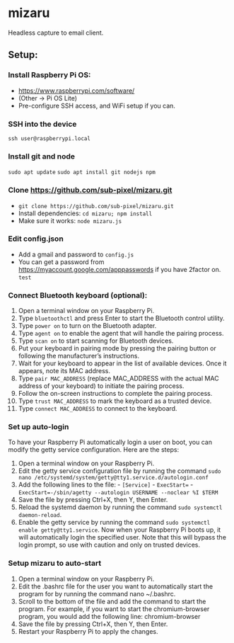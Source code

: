 # mizaru
Headless capture to email client.


## Setup:

### Install Raspberry Pi OS:
- https://www.raspberrypi.com/software/
- (Other -> Pi OS Lite)
- Pre-configure SSH access, and WiFi setup if you can.

### SSH into the device
`ssh user@raspberrypi.local`

### Install git and node
`sudo apt update`
`sudo apt install git nodejs npm`

### Clone https://github.com/sub-pixel/mizaru.git
- `git clone https://github.com/sub-pixel/mizaru.git`
- Install dependencies: `cd mizaru; npm install`
- Make sure it works: `node mizaru.js`

### Edit config.json
- Add a gmail and password to `config.js`
- You can get a password from https://myaccount.google.com/apppasswords if you have 2factor on.
    `test`
    
### Connect Bluetooth keyboard (optional):
1. Open a terminal window on your Raspberry Pi.
2. Type `bluetoothctl` and press Enter to start the Bluetooth control utility.
3. Type `power on` to turn on the Bluetooth adapter.
4. Type `agent on` to enable the agent that will handle the pairing process.
5. Type `scan on` to start scanning for Bluetooth devices.
6. Put your keyboard in pairing mode by pressing the pairing button or following the manufacturer’s instructions.
7. Wait for your keyboard to appear in the list of available devices. Once it appears, note its MAC address.
8. Type `pair MAC_ADDRESS` (replace MAC_ADDRESS with the actual MAC address of your keyboard) to initiate the pairing process.
9. Follow the on-screen instructions to complete the pairing process.
10. Type `trust MAC_ADDRESS` to mark the keyboard as a trusted device.
11. Type `connect MAC_ADDRESS` to connect to the keyboard.

### Set up auto-login
To have your Raspberry Pi automatically login a user on boot, you can modify the ﻿getty service configuration. Here are the steps:

  1.	Open a terminal window on your Raspberry Pi.
  2.	Edit the getty service configuration file by running the command `sudo nano /etc/systemd/system/getty@tty1.service.d/autologin.conf`
  3.	Add the following lines to the file: 
    - `[Service]`
    - `ExecStart=`
    - `ExecStart=-/sbin/agetty --autologin USERNAME --noclear %I $TERM`
  4. Save the file by pressing Ctrl+X, then Y, then Enter.
  5. Reload the systemd daemon by running the command `sudo systemctl daemon-reload`.
  6. Enable the getty service by running the command `sudo systemctl enable getty@tty1.service`.
  Now when your Raspberry Pi boots up, it will automatically login the specified user. Note that this will bypass the login prompt, so use with caution and only on trusted devices.

### Setup mizaru to auto-start

1.	Open a terminal window on your Raspberry Pi.
2.	Edit the .bashrc file for the user you want to automatically start the program for by running the command ﻿nano ~/.bashrc.
3.	Scroll to the bottom of the file and add the command to start the program. For example, if you want to start the ﻿chromium-browser program, you would add the following line:
chromium-browser
4.	Save the file by pressing Ctrl+X, then Y, then Enter.
5.	Restart your Raspberry Pi to apply the changes.
